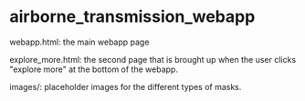 # airborne_transmission_webapp

webapp.html:
the main webapp page


explore_more.html:
the second page that is brought up when the user clicks "explore more" at the bottom of the webapp.


images/:
placeholder images for the different types of masks.
